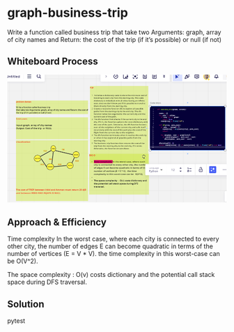 # graph-business-trip
Write a function called business trip that take two Arguments: graph, array of city names and Return: the cost of the trip (if it’s possible) or null (if not)
## Whiteboard Process
   ![' visual step '](BT.png)

## Approach & Efficiency
Time complexity In the worst case, where each city is connected to every other city, the number of edges E can become quadratic in terms of the number of vertices (E = V * V).  the time complexity in this worst-case can be   O(V^2).


The space complexity  : O(v) costs dictionary and the potential call stack space during DFS traversal.



## Solution
pytest